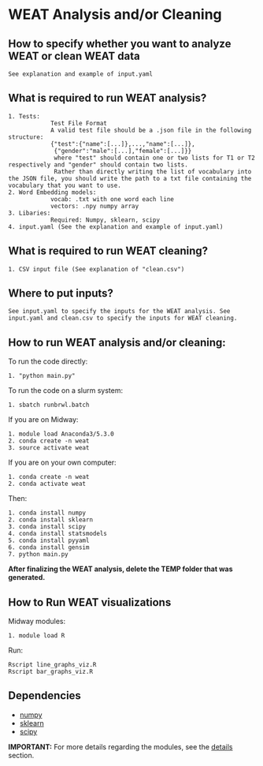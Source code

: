 # WEAT Analysis and/or Cleaning

## How to specify whether you want to analyze WEAT or clean WEAT data
	See explanation and example of input.yaml

## What is required to run WEAT analysis?
	1. Tests:
			    Test File Format
				A valid test file should be a .json file in the following structure:
				{"test":{"name":[...]},...,"name":[...]},
				 {"gender":"male":[...],"female":[...]}}
				 where "test" should contain one or two lists for T1 or T2 respectively and "gender" should contain two lists.
				 Rather than directly writing the list of vocabulary into the JSON file, you should write the path to a txt file containing the vocabulary that you want to use.
	2. Word Embedding models:
				vocab: .txt with one word each line
				vectors: .npy numpy array
	3. Libaries:
				Required: Numpy, sklearn, scipy
	4. input.yaml (See the explanation and example of input.yaml)

## What is required to run WEAT cleaning?
	1. CSV input file (See explanation of "clean.csv")

## Where to put inputs?
	See input.yaml to specify the inputs for the WEAT analysis. See input.yaml and clean.csv to specify the inputs for WEAT cleaning.

## How to run WEAT analysis and/or cleaning:

To run the code directly:

	1. "python main.py"

To run the code on a slurm system:
	
	1. sbatch runbrwl.batch

If you are on Midway:

	1. module load Anaconda3/5.3.0
	2. conda create -n weat
	3. source activate weat
	
If you are on your own computer:

	1. conda create -n weat
	2. conda activate weat
	
Then:

	1. conda install numpy
	2. conda install sklearn
	3. conda install scipy
	4. conda install statsmodels
	5. conda install pyyaml
	6. conda install gensim
	7. python main.py

**After finalizing the WEAT analysis, delete the TEMP folder that was generated.**

## How to Run WEAT visualizations

Midway modules:

	1. module load R

Run:

	Rscript line_graphs_viz.R
	Rscript bar_graphs_viz.R
		

## Dependencies
- [numpy](https://numpy.org/)
- [sklearn](https://scikit-learn.org/)
- [scipy](https://www.scipy.org)

**IMPORTANT:** For more details regarding the modules, see the [details](https://github.com/miielab/miienlp/blob/main/documentation/developer_documentation/weat.md) section.
